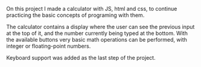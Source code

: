 On this project I made a calculator with JS, html and css, to continue practicing the basic concepts of programing with them.

The calculator contains a display where the user can see the previous input at the top of it, and the number currently being typed at the bottom. With the available buttons very basic math operations can be performed, with integer or floating-point numbers. 

Keyboard support was added as the last step of the project.